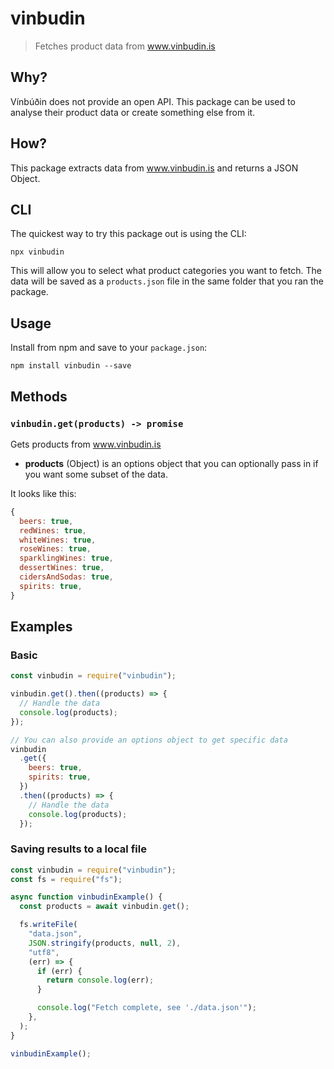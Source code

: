 # vinbudin

> Fetches product data from www.vinbudin.is

## Why?

Vínbúðin does not provide an open API. This package can be used to analyse their product data or create something else from it.

## How?

This package extracts data from www.vinbudin.is and returns a JSON Object.

## CLI

The quickest way to try this package out is using the CLI:

```
npx vinbudin
```

This will allow you to select what product categories you want to fetch. The data will be saved as a `products.json` file in the same folder that you ran the package.

## Usage

Install from npm and save to your `package.json`:

    npm install vinbudin --save

## Methods

### `vinbudin.get(products) -> promise`

Gets products from www.vinbudin.is

- **products** (Object) is an options object that you can optionally pass in if you want some subset of the data.

It looks like this:

```javascript
{
  beers: true,
  redWines: true,
  whiteWines: true,
  roseWines: true,
  sparklingWines: true,
  dessertWines: true,
  cidersAndSodas: true,
  spirits: true,
}
```

## Examples

### Basic

```javascript
const vinbudin = require("vinbudin");

vinbudin.get().then((products) => {
  // Handle the data
  console.log(products);
});

// You can also provide an options object to get specific data
vinbudin
  .get({
    beers: true,
    spirits: true,
  })
  .then((products) => {
    // Handle the data
    console.log(products);
  });
```

### Saving results to a local file

```javascript
const vinbudin = require("vinbudin");
const fs = require("fs");

async function vinbudinExample() {
  const products = await vinbudin.get();

  fs.writeFile(
    "data.json",
    JSON.stringify(products, null, 2),
    "utf8",
    (err) => {
      if (err) {
        return console.log(err);
      }

      console.log("Fetch complete, see './data.json'");
    },
  );
}

vinbudinExample();
```
